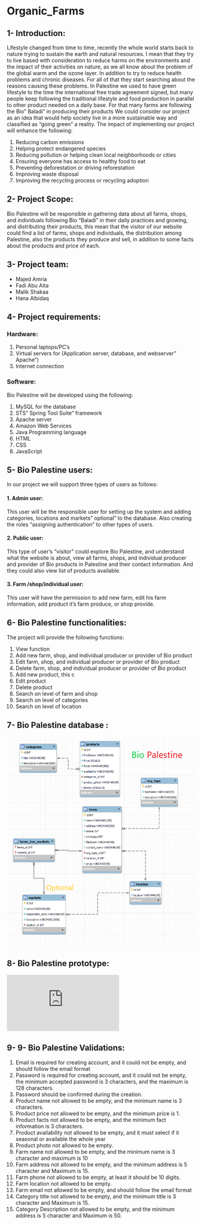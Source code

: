 # Organic_Farms
## 1- Introduction:
Lifestyle changed from time to time, recently the whole world starts back to nature trying to sustain the earth and natural resources.  I mean that they try to live based with consideration to reduce harms on the environments and the impact of their activities on nature, as we all know about the problem of the global warm and the ozone layer. In addition to try to reduce health problems and chronic diseases. For all of that they start searching about the reasons causing these problems. 
In Palestine we used to have green lifestyle to the time the international free trade agreement signed, but many people keep following the traditional lifestyle and food production in parallel to other product needed on a daily base.
 For that many farms are following the Bio” Baladi” in producing their products 
 We could consider our project as an idea that would help society live in a more sustainable way and classified as “going green” a reality. The impact of implementing our project will enhance the following:

1.	Reducing carbon emissions
2.	Helping protect endangered species
3.	Reducing pollution or helping clean local neighborhoods or cities
4.	Ensuring everyone has access to healthy food to eat
5.	Preventing deforestation or driving reforestation
6.	Improving waste disposal
7.	Improving the recycling process or recycling adoption

## 2-	Project Scope:
Bio Palestine will be responsible in gathering data about all farms, shops, and individuals following Bio “Baladi” in their daily practices and growing, and distributing their products, this mean that the visitor of our website could find a list of farms, shops and individuals, the distribution among Palestine, also the products they produce and sell, in addition to some facts about the products and price of each.

## 3-	Project team:

*	Majed Amria
*	Fadi Abu Aita
*	Malik Shakaa
*	Hana Albidaq


## 4-	Project requirements:

### Hardware:
1.	Personal laptops/PC’s
2.	Virtual servers for (Application server, database, and webserver” Apache”)
3.	Internet connection

### Software:
Bio Palestine will be developed using the following:
1. 	MySQL for the database
2. 	STS” Spring Tool Suite” framework
3. 	Apache server 
4. 	Amazon Web Services
5. 	Java Programming language
6. HTML
7. CSS
8. 	JavaScript

## 5-	Bio Palestine users:
In our project we will support three types of users as follows:
#### 1.	Admin user: 
   This user will be the responsible user for setting up the system and adding categories, locations and markets” optional” to the database. Also creating the roles      “assigning authentication” to other types of users.
#### 2.	Public user: 
  This type of user’s “visitor” could explore Bio Palestine, and understand what the website is about, view all farms, shops, and individual producer and provider of     Bio products in Palestine and their contact information. And they could also view list of products available. 
#### 3.	Farm /shop/individual user:
   This user will have the permission to add new farm, edit his farm information, add product it’s farm produce, or shop provide.

## 6-	Bio Palestine functionalities:
The project will provide the following functions:
1.	View function 
2.	Add new farm, shop, and individual producer or provider of Bio product
3.	Edit farm, shop, and individual producer or provider of Bio product
4.	Delete farm, shop, and individual producer or provider of Bio product
5.	Add new product, this c
6.	Edit product
7.	Delete product
8.	Search on level of farm and shop
9.	Search on level of categories
10.	Search on level of location

## 7-	Bio Palestine database :

![ERD Diagram](https://github.com/Hana140315/Organic_Farms/blob/master/DB/ERD2.PNG)

## 8- Bio Palestine prototype:
![Wirefame](https://github.com/Hana140315/Organic_Farms/blob/master/Documentation/Wireframe.pdf)


## 9- 9-	Bio Palestine Validations:
1.	Email is required for creating account, and it could not be empty, and should follow the email format
2.	Password is required for creating account, and it could not be empty, the minimum accepted password is 3 characters, and the maximum is 128 characters. 
3.	Password should be confirmed during the creation.
4.	Product name not allowed to be empty, and the minimum name is 3 characters.
5.	Product price not allowed to be empty, and the minimum price is 1.
6.	Product facts not allowed to be empty, and the minimum fact information is 3 characters.
7.	Product availability not allowed to be empty, and it must select if it seasonal or available the whole year
8.	Product photo not allowed to be empty.
9.	Farm name not allowed to be empty, and the minimum name is 3 character and maximum is 10
10.	Farm address not allowed to be empty, and the minimum address is 5 character and Maximum is 15.
11.	Farm phone not allowed to be empty, at least it should be 10 digits.
12.	Farm location not allowed to be empty.
13.	Farm email not allowed to be empty, and should follow the email format
14.	Category title not allowed to be empty, and the minimum title is 3 character and Maximum is 15.
15.	Category Description not allowed to be empty, and the minimum address is 5 character and Maximum is 50.



